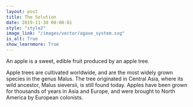 ```yaml
---
layout: post
title: The Solution
date: 2019-11-30 00:00:01
style: "style2"
image_link: "/images/vector/agave_system.svg"
is_alt: True
show_learnmore: True
---
```

<!-- <div style="float:left;margin:0 20px 20px 0" markdown="1">
![My helpful screenshot](/images/vector/agave_system.svg){:height="250px" width="450px" align="left"}
</div> -->
<p> 
An apple is a sweet, edible fruit produced by an apple tree.

Apple trees are cultivated worldwide, and are the most widely grown species in
the genus Malus. The tree originated in Central Asia, where its wild ancestor,
Malus sieversii, is still found today. Apples have been grown for thousands of
years in Asia and Europe, and were brought to North America by European
colonists.
</p>
